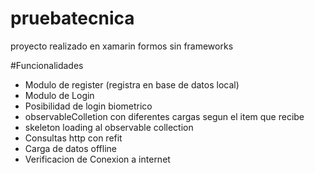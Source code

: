 # pruebatecnica
proyecto realizado en xamarin formos sin frameworks

#Funcionalidades

- Modulo de register (registra en base de datos local)
- Modulo de Login
- Posibilidad de login biometrico
- observableColletion con diferentes cargas segun el item que recibe
- skeleton loading al observable collection
- Consultas http con refit
- Carga de datos offline
- Verificacion de Conexion a internet
